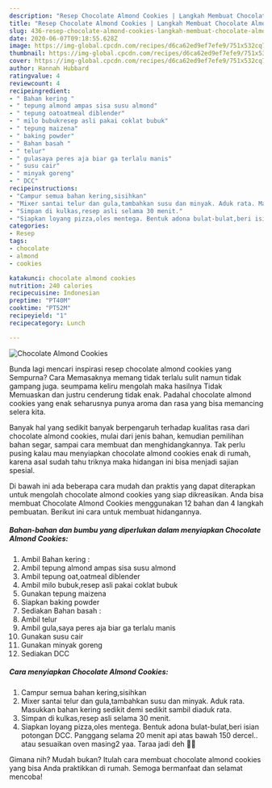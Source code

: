 ```yaml
---
description: "Resep Chocolate Almond Cookies | Langkah Membuat Chocolate Almond Cookies Yang Lezat"
title: "Resep Chocolate Almond Cookies | Langkah Membuat Chocolate Almond Cookies Yang Lezat"
slug: 436-resep-chocolate-almond-cookies-langkah-membuat-chocolate-almond-cookies-yang-lezat
date: 2020-06-07T09:18:55.628Z
image: https://img-global.cpcdn.com/recipes/d6ca62ed9ef7efe9/751x532cq70/chocolate-almond-cookies-foto-resep-utama.jpg
thumbnail: https://img-global.cpcdn.com/recipes/d6ca62ed9ef7efe9/751x532cq70/chocolate-almond-cookies-foto-resep-utama.jpg
cover: https://img-global.cpcdn.com/recipes/d6ca62ed9ef7efe9/751x532cq70/chocolate-almond-cookies-foto-resep-utama.jpg
author: Hannah Hubbard
ratingvalue: 4
reviewcount: 4
recipeingredient:
- " Bahan kering "
- " tepung almond ampas sisa susu almond"
- " tepung oatoatmeal diblender"
- " milo bubukresep asli pakai coklat bubuk"
- " tepung maizena"
- " baking powder"
- " Bahan basah "
- " telur"
- " gulasaya peres aja biar ga terlalu manis"
- " susu cair"
- " minyak goreng"
- " DCC"
recipeinstructions:
- "Campur semua bahan kering,sisihkan"
- "Mixer santai telur dan gula,tambahkan susu dan minyak. Aduk rata. Masukkan bahan kering sedikit demi sedikit sambil diaduk rata."
- "Simpan di kulkas,resep asli selama 30 menit."
- "Siapkan loyang pizza,oles mentega. Bentuk adona bulat-bulat,beri isian potongan DCC. Panggang selama 20 menit api atas bawah 150 dercel.. atau sesuaikan oven masing2 yaa. Taraa jadi deh 🥰🥰"
categories:
- Resep
tags:
- chocolate
- almond
- cookies

katakunci: chocolate almond cookies 
nutrition: 240 calories
recipecuisine: Indonesian
preptime: "PT40M"
cooktime: "PT52M"
recipeyield: "1"
recipecategory: Lunch

---
```



![Chocolate Almond Cookies](https://img-global.cpcdn.com/recipes/d6ca62ed9ef7efe9/751x532cq70/chocolate-almond-cookies-foto-resep-utama.jpg)

Bunda lagi mencari inspirasi resep chocolate almond cookies yang Sempurna? Cara Memasaknya memang tidak terlalu sulit namun tidak gampang juga. seumpama keliru mengolah maka hasilnya Tidak Memuaskan dan justru cenderung tidak enak. Padahal chocolate almond cookies yang enak seharusnya punya aroma dan rasa yang bisa memancing selera kita.

Banyak hal yang sedikit banyak berpengaruh terhadap kualitas rasa dari chocolate almond cookies, mulai dari jenis bahan, kemudian pemilihan bahan segar, sampai cara membuat dan menghidangkannya. Tak perlu pusing kalau mau menyiapkan chocolate almond cookies enak di rumah, karena asal sudah tahu triknya maka hidangan ini bisa menjadi sajian spesial.




Di bawah ini ada beberapa cara mudah dan praktis yang dapat diterapkan untuk mengolah chocolate almond cookies yang siap dikreasikan. Anda bisa membuat Chocolate Almond Cookies menggunakan 12 bahan dan 4 langkah pembuatan. Berikut ini cara untuk membuat hidangannya.

<!--inarticleads1-->

##### Bahan-bahan dan bumbu yang diperlukan dalam menyiapkan Chocolate Almond Cookies:

1. Ambil  Bahan kering :
1. Ambil  tepung almond ampas sisa susu almond
1. Ambil  tepung oat,oatmeal diblender
1. Ambil  milo bubuk,resep asli pakai coklat bubuk
1. Gunakan  tepung maizena
1. Siapkan  baking powder
1. Sediakan  Bahan basah :
1. Ambil  telur
1. Ambil  gula,saya peres aja biar ga terlalu manis
1. Gunakan  susu cair
1. Gunakan  minyak goreng
1. Sediakan  DCC




<!--inarticleads2-->

##### Cara menyiapkan Chocolate Almond Cookies:

1. Campur semua bahan kering,sisihkan
1. Mixer santai telur dan gula,tambahkan susu dan minyak. Aduk rata. Masukkan bahan kering sedikit demi sedikit sambil diaduk rata.
1. Simpan di kulkas,resep asli selama 30 menit.
1. Siapkan loyang pizza,oles mentega. Bentuk adona bulat-bulat,beri isian potongan DCC. Panggang selama 20 menit api atas bawah 150 dercel.. atau sesuaikan oven masing2 yaa. Taraa jadi deh 🥰🥰




Gimana nih? Mudah bukan? Itulah cara membuat chocolate almond cookies yang bisa Anda praktikkan di rumah. Semoga bermanfaat dan selamat mencoba!
